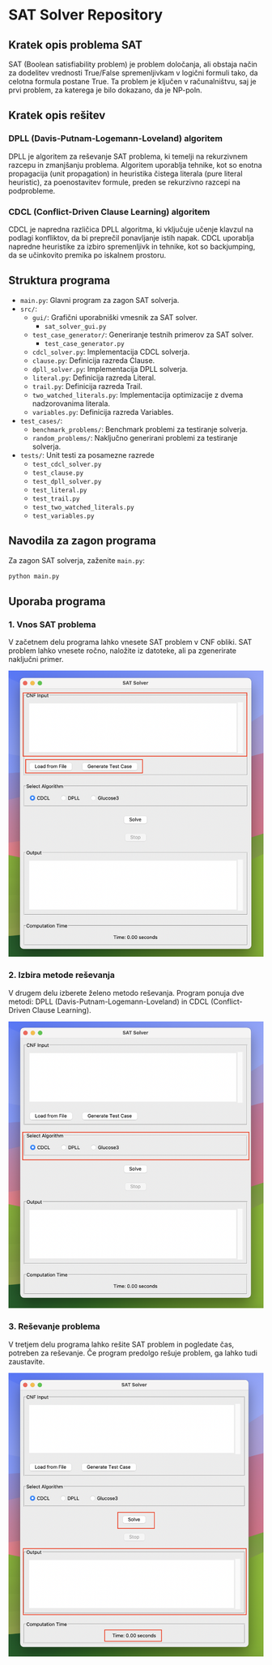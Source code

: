 # SAT Solver Repository

## Kratek opis problema SAT

SAT (Boolean satisfiability problem) je problem določanja, ali obstaja način za dodelitev vrednosti True/False spremenljivkam v logični formuli tako, da celotna formula postane True. Ta problem je ključen v računalništvu, saj je prvi problem, za katerega je bilo dokazano, da je NP-poln.

## Kratek opis rešitev

### DPLL (Davis-Putnam-Logemann-Loveland) algoritem

DPLL je algoritem za reševanje SAT problema, ki temelji na rekurzivnem razcepu in zmanjšanju problema. Algoritem uporablja tehnike, kot so enotna propagacija (unit propagation) in heuristika čistega literala (pure literal heuristic), za poenostavitev formule, preden se rekurzivno razcepi na podprobleme.

### CDCL (Conflict-Driven Clause Learning) algoritem

CDCL je napredna različica DPLL algoritma, ki vključuje učenje klavzul na podlagi konfliktov, da bi preprečil ponavljanje istih napak. CDCL uporablja napredne heuristike za izbiro spremenljivk in tehnike, kot so backjumping, da se učinkovito premika po iskalnem prostoru.

## Struktura programa

- `main.py`: Glavni program za zagon SAT solverja.
- `src/`:
  - `gui/`: Grafični uporabniški vmesnik za SAT solver.
    - `sat_solver_gui.py`
  - `test_case_generator/`: Generiranje testnih primerov za SAT solver.
    - `test_case_generator.py`
  - `cdcl_solver.py`: Implementacija CDCL solverja.
  - `clause.py`: Definicija razreda Clause.
  - `dpll_solver.py`: Implementacija DPLL solverja.
  - `literal.py`: Definicija razreda Literal.
  - `trail.py`: Definicija razreda Trail.
  - `two_watched_literals.py`: Implementacija optimizacije z dvema nadzorovanima literala.
  - `variables.py`: Definicija razreda Variables.
- `test_cases/`:
  - `benchmark_problems/`: Benchmark problemi za testiranje solverja.
  - `random_problems/`: Naključno generirani problemi za testiranje solverja.
- `tests/`: Unit testi za posamezne razrede
  - `test_cdcl_solver.py`
  - `test_clause.py`
  - `test_dpll_solver.py`
  - `test_literal.py`
  - `test_trail.py`
  - `test_two_watched_literals.py`
  - `test_variables.py`

## Navodila za zagon programa

Za zagon SAT solverja, zaženite `main.py`:

```bash
python main.py
```

## Uporaba programa

### 1. Vnos SAT problema

V začetnem delu programa lahko vnesete SAT problem v CNF obliki. SAT problem lahko vnesete ročno, naložite iz datoteke, ali pa zgenerirate naključni primer.

![Vnos SAT problema](reports/images/program_sat_vnos.png)

### 2. Izbira metode reševanja

V drugem delu izberete želeno metodo reševanja. Program ponuja dve metodi: DPLL (Davis-Putnam-Logemann-Loveland) in CDCL (Conflict-Driven Clause Learning).

![Izbira metode reševanja](reports/images/program_sat_izbira_metode.png)

### 3. Reševanje problema

V tretjem delu programa lahko rešite SAT problem in pogledate čas, potreben za reševanje. Če program predolgo rešuje problem, ga lahko tudi zaustavite.

![Reševanje problema](reports/images/program_sat_resevanje.png)

